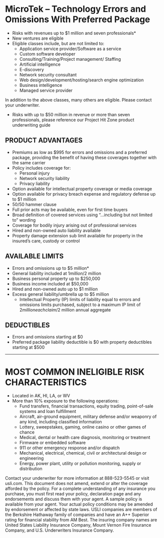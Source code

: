 
# MicroTek – Technology Errors and Omissions With Preferred Package

* Risks with revenues up to $1 million and seven professionals*
* New ventures are eligible
* Eligible classes include, but are not limited to:
  - Application service provider/Software as a service
  - Custom software developer
  - Consulting/Training/Project management/ Staffing
  - Artificial intelligence
  - E-discovery
  - Network security consultant
  - Web design/development/hosting/search engine optimization
  - Business intelligence
  - Managed service provider

In addition to the above classes, many others are eligible. Please contact your underwriter.
* Risks with up to $50 million in revenue or more than seven professionals, please reference our Project Hit Zone product underwriting guide

## PRODUCT ADVANTAGES

* Premiums as low as $995 for errors and omissions and a preferred package, providing the benefit of having these coverages together with the same carrier
* Policy includes coverage for:
  - Personal injury
  - Network security liability
  - Privacy liability
* Option available for intellectual property coverage or media coverage
* Option available for privacy breach expense and regulatory defense up to $1 million
* 50/50 hammer clause
* Full prior acts may be available, even for first time buyers
* Broad definition of covered services using “…including but not limited to” wording
* Coverage for bodily injury arising out of professional services
* Hired and non-owned auto liability available
* Property damage extension sub limit available for property in the insured’s care, custody or control

## AVAILABLE LIMITS

* Errors and omissions up to $5 million*
* General liability included at $1 million/$2 million
* Business personal property up to $250,000
* Business income included at $50,000
* Hired and non-owned auto up to $1 million
* Excess general liability/umbrella up to $5 million
  - Intellectual Property (IP) limits of liability equal to errors and omissions limits purchased, subject to a maximum IP limit of $2 million each claim/$2 million annual aggregate

## DEDUCTIBLES

* Errors and omissions starting at $0
* Preferred package liability deductible is $0 with property deductibles starting at $500


---


# MOST COMMON INELIGIBLE RISK CHARACTERISTICS

* Located in AK, HI, LA, or WV
* More than 10% exposure to the following operations:
  - Fund transfers, financial transactions, equity trading, point-of-sale systems and loan fulfillment
  - Aircraft, air-ground equipment, military defense and/or weaponry of any kind, including classified information
  - Lottery, sweepstakes, gaming, online casino or other games of chance
  - Medical, dental or health care diagnosis, monitoring or treatment
  - Firmware or embedded software
  - 911 or other emergency response and/or dispatch
  - Mechanical, electrical, chemical, civil or architectural design or engineering
  - Energy, power plant, utility or pollution monitoring, supply or distribution

Contact your underwriter for more information at 888-523-5545 or visit usli.com.
This document does not amend, extend or alter the coverage afforded by the policy. For a complete understanding of any insurance you purchase, you must first read your policy,
declaration page and any endorsements and discuss them with your agent. A sample policy is available from your agent. Your actual policy conditions may be amended by
endorsement or affected by state laws. USLI companies are members of the Berkshire Hathaway family of companies and have an A++ Superior rating for financial stability from
AM Best. The insuring company names are United States Liability Insurance Company, Mount Vernon Fire Insurance Company, and U.S. Underwriters Insurance Company.
